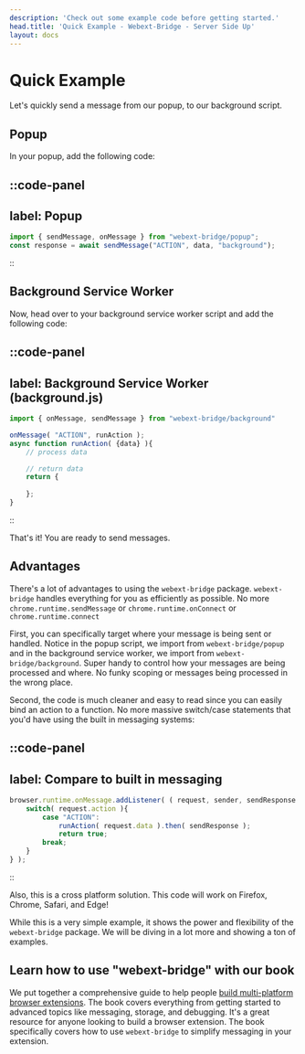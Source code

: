 ```yaml
---
description: 'Check out some example code before getting started.'
head.title: 'Quick Example - Webext-Bridge - Server Side Up'
layout: docs
---
```


# Quick Example
Let's quickly send a message from our popup, to our background script. 

## Popup
In your popup, add the following code:

::code-panel
---
label: Popup
---
```javascript
import { sendMessage, onMessage } from "webext-bridge/popup";
const response = await sendMessage("ACTION", data, "background");
```
::

## Background Service Worker
Now, head over to your background service worker script and add the following code:

::code-panel
---
label: Background Service Worker (background.js)
---
```javascript
import { onMessage, sendMessage } from "webext-bridge/background"

onMessage( "ACTION", runAction );
async function runAction( {data} ){
    // process data

    // return data
    return {
        
    };
}
```
::

That's it! You are ready to send messages.

## Advantages
There's a lot of advantages to using the `webext-bridge` package. `webext-bridge` handles everything for you as efficiently as possible. No more `chrome.runtime.sendMessage` or `chrome.runtime.onConnect` or `chrome.runtime.connect` 

First, you can specifically target where your message is being sent or handled. Notice in the popup script, we import from `webext-bridge/popup` and in the background service worker, we import from `webext-bridge/background`. Super handy to control how your messages are being processed and where. No funky scoping or messages being processed in the wrong place.

Second, the code is much cleaner and easy to read since you can easily bind an action to a function. No more massive switch/case statements that you'd have using the built in messaging systems:

::code-panel
---
label: Compare to built in messaging
---
```javascript
browser.runtime.onMessage.addListener( ( request, sender, sendResponse ) => {
    switch( request.action ){
        case "ACTION":
            runAction( request.data ).then( sendResponse );
            return true;
        break; 
    }
} );
```
::

Also, this is a cross platform solution. This code will work on Firefox, Chrome, Safari, and Edge!

While this is a very simple example, it shows the power and flexibility of the `webext-bridge` package. We will be diving in a lot more and showing a ton of examples.

## Learn how to use "webext-bridge" with our book
We put together a comprehensive guide to help people [build multi-platform browser extensions](https://serversideup.net/building-multi-platform-browser-extensions/). The book covers everything from getting started to advanced topics like messaging, storage, and debugging. It's a great resource for anyone looking to build a browser extension. The book specifically covers how to use `webext-bridge` to simplify messaging in your extension.
